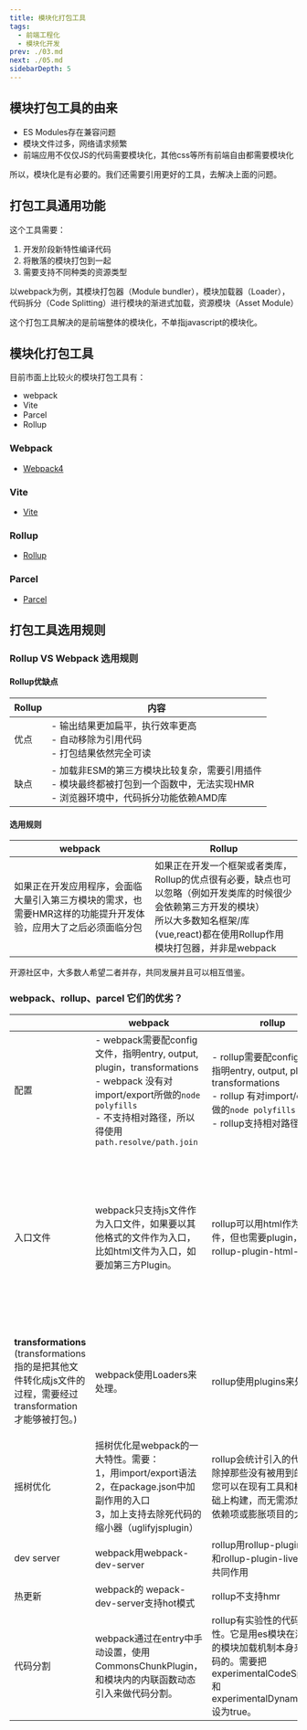```yaml
---
title: 模块化打包工具
tags:
  - 前端工程化
  - 模块化开发
prev: ./03.md
next: ./05.md
sidebarDepth: 5
---
```


## 模块打包工具的由来

- ES Modules存在兼容问题
- 模块文件过多，网络请求频繁
- 前端应用不仅仅JS的代码需要模块化，其他css等所有前端自由都需要模块化

所以，模块化是有必要的。我们还需要引用更好的工具，去解决上面的问题。

## 打包工具通用功能

这个工具需要：

1. 开发阶段新特性编译代码
2. 将散落的模块打包到一起
3. 需要支持不同种类的资源类型

以webpack为例，其模块打包器（Module bundler），模块加载器（Loader），代码拆分（Code Splitting）进行模块的渐进式加载，资源模块（Asset Module）

这个打包工具解决的是前端整体的模块化，不单指javascript的模块化。

## 模块化打包工具
目前市面上比较火的模块打包工具有：
- webpack
- Vite
- Parcel
- Rollup


### Webpack <Badge type="warning" text="新增"/>

- [Webpack4](./Webpack/Webpack4/01.md)

### Vite <Badge type="warning" text="新增"/>

- [Vite](./Vite/01.md)

### Rollup

- [Rollup](./Rollup/)

### Parcel

- [Parcel](./Parcel/)

## 打包工具选用规则

### Rollup VS Webpack 选用规则
#### Rollup优缺点

Rollup | 内容
---|---
优点 | - 输出结果更加扁平，执行效率更高<br/>- 自动移除为引用代码<br/>- 打包结果依然完全可读
缺点 | - 加载非ESM的第三方模块比较复杂，需要引用插件<br/>- 模块最终都被打包到一个函数中，无法实现HMR<br/>- 浏览器环境中，代码拆分功能依赖AMD库

#### 选用规则

webpack | Rollup
---|---
如果正在开发应用程序，会面临大量引入第三方模块的需求，也需要HMR这样的功能提升开发体验，应用大了之后必须面临分包 | 如果正在开发一个框架或者类库，Rollup的优点很有必要，缺点也可以忽略（例如开发类库的时候很少会依赖第三方开发的模块）<br/>所以大多数知名框架/库(vue,react)都在使用Rollup作用模块打包器，并非是webpack


开源社区中，大多数人希望二者并存，共同发展并且可以相互借鉴。

### webpack、rollup、parcel 它们的优劣？

|  | webpack | rollup | parcel |
| --- | --- | --- | --- |
| 配置 | - webpack需要配config文件，指明entry, output, plugin，transformations<br/> - webpack 没有对import/export所做的`node polyfills`<br/> - 不支持相对路径，所以得使用`path.resolve/path.join` | - rollup需要配config文件，指明entry, output, plugin，transformations<br/>- rollup 有对import/export所做的`node polyfills`<br/> - rollup支持相对路径 | parcel则是完全开箱可用的，不用配置 |
| 入口文件 | webpack只支持js文件作为入口文件，如果要以其他格式的文件作为入口，比如html文件为入口，如要加第三方Plugin。 | rollup可以用html作为入口文件，但也需要plugin，比如rollup-plugin-html-entry。 | parcel可以用index.html作为入口文件，而且它会通过看index.html的script tag里包含的什么自己找到要打包生成哪些js文件。 |
| **transformations** <br/>(transformations指的是把其他文件转化成js文件的过程，需要经过transformation才能够被打包。) | webpack使用Loaders来处理。 | rollup使用plugins来处理。 | parcel会自动去转换，当找到配置文件比如.babelrc, .postcssrc后就会自动转。 |
| 摇树优化 | 摇树优化是webpack的一大特性。需要：<br/>1，用import/export语法<br/>2，在package.json中加副作用的入口<br/>3，加上支持去除死代码的缩小器（uglifyjsplugin） | rollup会统计引入的代码并排除掉那些没有被用到的。这使您可以在现有工具和模块的基础上构建，而无需添加额外的依赖项或膨胀项目的大小。 | parcel不支持摇树优化。 |
| dev server | webpack用webpack-dev-server | rollup用rollup-plugin-serve和rollup-plugin-livereload共同作用 | parcel内置的有dev server |
| 热更新 | webpack的 wepack-dev-server支持hot模式 | rollup不支持hmr | parcel有内置的hmr |
| 代码分割 | webpack通过在entry中手动设置，使用CommonsChunkPlugin，和模块内的内联函数动态引入来做代码分割。 | rollup有实验性的代码分割特性。它是用es模块在浏览器中的模块加载机制本身来分割代码的。需要把experimentalCodeSplitting 和 experimentalDynamicImport 设为true。 | parcel支持0配置的代码分割。主要是通过动态improt。 |
